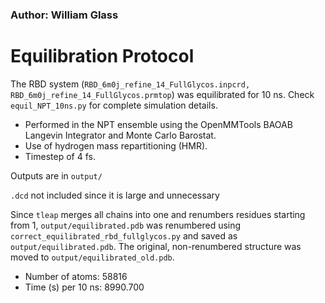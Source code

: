 ### Author: William Glass

# Equilibration Protocol

The RBD system (`RBD_6m0j_refine_14_FullGlycos.inpcrd, RBD_6m0j_refine_14_FullGlycos.prmtop`) was equilibrated for 10 ns. Check `equil_NPT_10ns.py` for complete simulation details.

* Performed in the NPT ensemble using the OpenMMTools BAOAB Langevin Integrator and Monte Carlo Barostat.
* Use of hydrogen mass repartitioning (HMR). 
* Timestep of 4 fs.

Outputs are in `output/`

`.dcd` not included since it is large and unnecessary

Since `tleap` merges all chains into one and renumbers residues starting from 1, `output/equilibrated.pdb` was renumbered using `correct_equilibrated_rbd_fullglycos.py` and saved as `output/equilibrated.pdb`. The original, non-renumbered structure was moved to `output/equilibrated_old.pdb`.

* Number of atoms: 58816
* Time (s) per 10 ns: 8990.700
